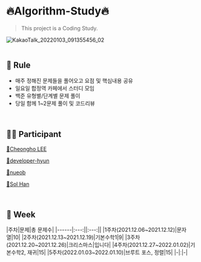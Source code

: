 # 🔥Algorithm-Study🔥
> This project is a Coding Study.

![KakaoTalk_20220103_091355456_02](https://user-images.githubusercontent.com/79739183/147913580-09d79c39-3a76-4fac-9744-5e18950c2712.jpg)
<br>
<br>
## 🚀 Rule
 * 매주 정해진 문제들을 풀어오고 요점 및 핵심내용 공유
 * 일요일 합정역 카페에서 스터디 모임
 * 백준 유형별/단계별 문제 풀이 
 * 당일 함께 1~2문제 풀이 및 코드리뷰 
 
 <br>

## 🧑‍💻 Participant
<p>
  <a href="https://github.com/CheongHo-Lee/" target="_blank">🐲Cheongho LEE</a>
</p>
<p>
  <a href="https://github.com/developer-hyun" target="_blank">🐴developer-hyun</a>
</p>
<p>
  <a href=https://github.com/nueob/" target="_blank">🦐nueob</a>
</p>
<p>
  <a href="https://github.com/SolHaan" target="_blank">🐤Sol Han</a>
</p>
<br>
   
## 📆 Week
|주차|문제|총 문제수|
|------|:---:||:---:||
|1주차(2021.12.06~2021.12.12)|문자열|10|
|2주차(2021.12.13~2021.12.19)|기본수학1|9|
|3주차(2021.12.20~2021.12.26)|크리스마스|입니다|
|4주차(2021.12.27~2022.01.02)|기본수학2, 재귀|15|
|5주차(2022.01.03~2022.01.10)|브루트 포스, 정렬|15|
|-|ː|-|
